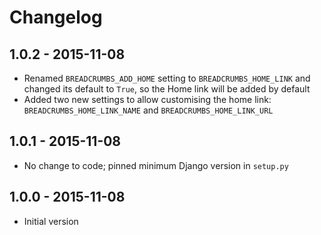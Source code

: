 # Changelog

## 1.0.2 - 2015-11-08

* Renamed `BREADCRUMBS_ADD_HOME` setting to `BREADCRUMBS_HOME_LINK` and changed
  its default to `True`, so the Home link will be added by default
* Added two new settings to allow customising the home link:
  `BREADCRUMBS_HOME_LINK_NAME` and `BREADCRUMBS_HOME_LINK_URL`

## 1.0.1 - 2015-11-08

* No change to code; pinned minimum Django version in `setup.py`

## 1.0.0 - 2015-11-08

* Initial version
